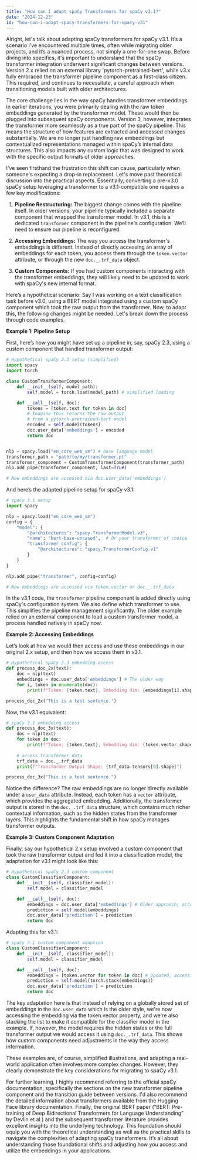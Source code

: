 ```yaml
---
title: "How can I adapt spaCy Transformers for spaCy v3.1?"
date: "2024-12-23"
id: "how-can-i-adapt-spacy-transformers-for-spacy-v31"
---
```


Alright, let's talk about adapting spaCy transformers for spaCy v3.1. It’s a scenario I’ve encountered multiple times, often while migrating older projects, and it’s a nuanced process, not simply a one-for-one swap. Before diving into specifics, it's important to understand that the spaCy transformer integration underwent significant changes between versions. Version 2.x relied on an external library 'pytorch-pretrained-bert', while v3.x fully embraced the transformer pipeline component as a first-class citizen. This required, and continues to necessitate, a careful approach when transitioning models built with older architectures.

The core challenge lies in the way spaCy handles transformer embeddings. In earlier iterations, you were primarily dealing with the raw token embeddings generated by the transformer model. These would then be plugged into subsequent spaCy components. Version 3, however, integrates the transformer more seamlessly as a true part of the spaCy pipeline. This means the structure of how features are extracted and accessed changes substantially. We are no longer just handling raw embeddings but contextualized representations managed within spaCy’s internal data structures. This also impacts any custom logic that was designed to work with the specific output formats of older approaches.

I've seen firsthand the frustration this shift can cause, particularly when someone's expecting a drop-in replacement. Let's move past theoretical discussion into the practical aspects. Essentially, converting a pre-v3.0 spaCy setup leveraging a transformer to a v3.1-compatible one requires a few key modifications:

1.  **Pipeline Restructuring:** The biggest change comes with the pipeline itself. In older versions, your pipeline typically included a separate component that wrapped the transformer model. In v3.1, this is a dedicated `transformer` component in the pipeline's configuration. We’ll need to ensure our pipeline is reconfigured.

2.  **Accessing Embeddings:** The way you access the transformer's embeddings is different. Instead of directly accessing an array of embeddings for each token, you access them through the `token.vector` attribute, or through the new `doc._.trf_data` object.

3.  **Custom Components:** If you had custom components interacting with the transformer embeddings, they will likely need to be updated to work with spaCy's new internal format.

Here’s a hypothetical scenario: Say I was working on a text classification task before v3.0, using a BERT model integrated using a custom spaCy component which took the raw output from the transformer. Now, to adapt this, the following changes might be needed. Let's break down the process through code examples.

**Example 1: Pipeline Setup**

First, here’s how you might have set up a pipeline in, say, spaCy 2.3, using a custom component that handled transformer output:

```python
# Hypothetical spaCy 2.3 setup (simplified)
import spacy
import torch

class CustomTransformerComponent:
    def __init__(self, model_path):
        self.model = torch.load(model_path) # simplified loading

    def __call__(self, doc):
        tokens = [token.text for token in doc]
        # Imagine this returns the raw output
        # from a pytorch-pretrained-bert model
        encoded = self.model(tokens)  
        doc.user_data['embeddings'] = encoded
        return doc


nlp = spacy.load("en_core_web_sm") # base language model
transformer_path = "path/to/my/transformer.pt"
transformer_component = CustomTransformerComponent(transformer_path)
nlp.add_pipe(transformer_component, last=True)

# Now embeddings are accessed via doc.user_data['embeddings']
```

And here’s the adapted pipeline setup for spaCy v3.1:

```python
# spaCy 3.1 setup
import spacy

nlp = spacy.load("en_core_web_sm")
config = {
    "model": {
        "@architectures": "spacy.TransformerModel.v3",
        "name": "bert-base-uncased",  # Or your transformer of choice
        "transformer_config": {
            "@architectures": "spacy.TransformerConfig.v1"
        }
    }
}

nlp.add_pipe("transformer", config=config)

# Now embeddings are accessed via token.vector or doc._.trf_data
```

In the v3.1 code, the `transformer` pipeline component is added directly using spaCy's configuration system. We also define which transformer to use. This simplifies the pipeline management significantly. The older example relied on an external component to load a custom transformer model, a process handled natively in spaCy now.

**Example 2: Accessing Embeddings**

Let’s look at how we would then access and use these embeddings in our original 2.x setup, and then how we access them in v3.1.

```python
# Hypothetical spaCy 2.3 embedding access
def process_doc_2x(text):
    doc = nlp(text)
    embeddings = doc.user_data['embeddings'] # The older way
    for i, token in enumerate(doc):
        print(f"Token: {token.text}, Embedding dim: {embeddings[i].shape}")

process_doc_2x("This is a test sentence.")
```

Now, the v3.1 equivalent:

```python
# spaCy 3.1 embedding access
def process_doc_3x(text):
    doc = nlp(text)
    for token in doc:
        print(f"Token: {token.text}, Embedding dim: {token.vector.shape}")
    
    # access transformer data
    trf_data = doc._.trf_data
    print(f"Transformer Output Shape: {trf_data.tensors[0].shape}")

process_doc_3x("This is a test sentence.")
```

Notice the difference? The raw embeddings are no longer directly available under a `user_data` attribute. Instead, each token has a `vector` attribute, which provides the aggregated embedding. Additionally, the transformer output is stored in the `doc._.trf_data` structure, which contains much richer contextual information, such as the hidden states from the transformer layers. This highlights the fundamental shift in how spaCy manages transformer outputs.

**Example 3: Custom Component Adaptation**

Finally, say our hypothetical 2.x setup involved a custom component that took the raw transformer output and fed it into a classification model, the adaptation for v3.1 might look like this:

```python
# Hypothetical spaCy 2.3 custom component
class CustomClassifierComponent:
    def __init__(self, classifier_model):
        self.model = classifier_model

    def __call__(self, doc):
        embeddings = doc.user_data['embeddings'] # Older approach, accessing from our custom component
        prediction = self.model(embeddings)
        doc.user_data['prediction'] = prediction
        return doc
```

Adapting this for v3.1:

```python
# spaCy 3.1 custom component adaption
class CustomClassifierComponent:
    def __init__(self, classifier_model):
        self.model = classifier_model

    def __call__(self, doc):
        embeddings = [token.vector for token in doc] # Updated, accessing from token.vector
        prediction = self.model(torch.stack(embeddings))
        doc.user_data['prediction'] = prediction
        return doc
```

The key adaptation here is that instead of relying on a globally stored set of embeddings in the `doc.user_data` which is the older style, we're now accessing the embedding via the token.vector property, and we're also stacking the list to make it compatible for the classifier model in the example. If, however, the model requires the hidden states or the full transformer output we would access it using `doc._.trf_data`. This shows how custom components need adjustments in the way they access information.

These examples are, of course, simplified illustrations, and adapting a real-world application often involves more complex changes. However, they clearly demonstrate the key considerations for migrating to spaCy v3.1.

For further learning, I highly recommend referring to the official spaCy documentation, specifically the sections on the new transformer pipeline component and the transition guide between versions. I'd also recommend the detailed information about transformers available from the Hugging Face library documentation. Finally, the original BERT paper (“BERT: Pre-training of Deep Bidirectional Transformers for Language Understanding” by Devlin et al.) and the subsequent transformer literature provides excellent insights into the underlying technology. This foundation should equip you with the theoretical understanding as well as the practical skills to navigate the complexities of adapting spaCy transformers. It’s all about understanding those foundational shifts and adjusting how you access and utilize the embeddings in your applications.
